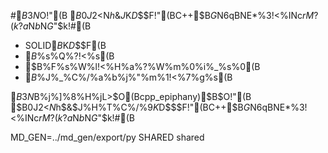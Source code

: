 #$B$3$N%j%]%8%H%j$O!"(B
$B0J2<$N$h$&$J%H%T%C%/%9$K$D$$$F!"(BC++$B$G$N6qBNE*%3!<%INc$rM?$($k$?$a$N$b$N$G$"$k!#(B

* SOLID$B$K$D$$$F(B
* $B%G%6%$%s%Q%?!<%s(B
* $B%F%s%W%l!<%H%a%?%W%m%0%i%_%s%0(B
* $B%@%$%J%_%C%/%a%b%j%"%m%1!<%7%g%s(B

$B$3$N%j%]%8%H%j(B($B%j%]%8%H%jL>$O(Bcpp_epiphany)$B$O!"(B
$B0J2<$N$h$&$J%H%T%C%/%9$K$D$$$F!"(BC++$B$G$N6qBNE*%3!<%INc$rM?$($k$?$a$N$b$N$G$"$k!#(B


MD_GEN=../md_gen/export/py
SHARED
shared

